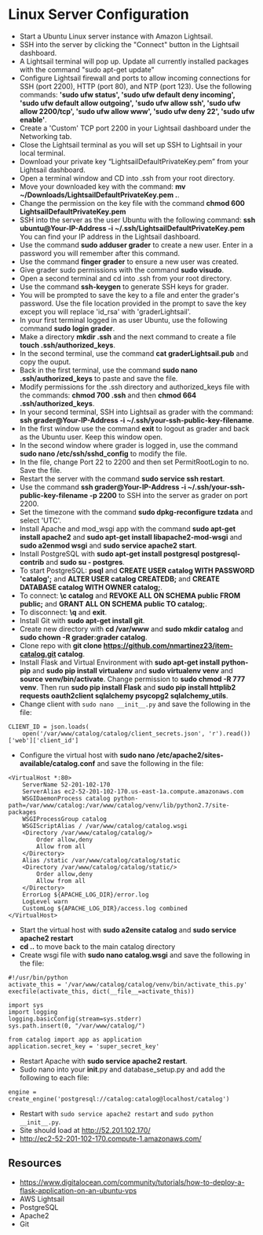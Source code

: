 # Linux Server Configuration

* Start a Ubuntu Linux server instance with Amazon Lightsail.
* SSH into the server by clicking the "Connect" button in the Lightsail dashboard.
* A Lightsail terminal will pop up. Update all currently installed packages with the command "sudo apt-get update"
* Configure Lightsail firewall and ports to allow incoming connections for SSH (port 2200), HTTP (port 80), and NTP (port 123). Use the following commands: **'sudo ufw status', 'sudo ufw default deny incoming', 'sudo ufw default allow outgoing', 'sudo ufw allow ssh', 'sudo ufw allow 2200/tcp', 'sudo ufw allow www', 'sudo ufw deny 22', 'sudo ufw enable'**.
* Create a 'Custom' TCP port 2200 in your Lightsail dashboard under the Networking tab.
* Close the Lightsail terminal as you will set up SSH to Lightsail in your local terminal.
* Download your private key “LightsailDefaultPrivateKey.pem” from your Lightsail dashboard.
* Open a terminal window and CD into .ssh from your root directory.
* Move your downloaded key with the command: **mv ~/Downloads/LightsailDefaultPrivateKey.pem .**.
* Change the permission on the key file with the command **chmod 600 LightsailDefaultPrivateKey.pem**
* SSH into the server as the user Ubuntu with the following command: **ssh ubuntu@Your-IP-Address -i ~/.ssh/LightsailDefaultPrivateKey.pem** You can find your IP address in the Lightsail dashboard.
* Use the command **sudo adduser grader** to create a new user. Enter in a password you will remember after this command.
* Use the command **finger grader** to ensure a new user was created.
* Give grader sudo permissions with the command **sudo visudo**.
* Open a second terminal and cd into .ssh from your root directory.
* Use the command **ssh-keygen** to generate SSH keys for grader.
* You will be prompted to save the key to a file and enter the grader's password. Use the file location provided in the prompt to save the key except you will replace 'id_rsa' with 'graderLightsail'.
* In your first terminal logged in as user Ubuntu, use the following command **sudo login grader**.
* Make a directory **mkdir .ssh** and the next command to create a file **touch .ssh/authorized_keys**.
* In the second terminal, use the command **cat graderLightsail.pub** and copy the ouput.
* Back in the first terminal, use the command **sudo nano .ssh/authorized_keys** to paste and save the file.
* Modify permissions for the .ssh directory and authorized_keys file with the commands: **chmod 700 .ssh** and then **chmod 664 .ssh/authorized_keys**.
* In your second terminal, SSH into Lightsail as grader with the command: **ssh grader@Your-IP-Address -i ~/.ssh/your-ssh-public-key-filename**.
* In the first window use the command **exit** to logout as grader and back as the Ubuntu user. Keep this window open.
* In the second window where grader is logged in, use the command **sudo nano /etc/ssh/sshd_config** to modify the file.
* In the file, change Port 22 to 2200 and then set PermitRootLogin to no. Save the file.
* Restart the server with the command **sudo service ssh restart**.
* Use the command **ssh grader@Your-IP-Address -i ~/.ssh/your-ssh-public-key-filename -p 2200** to SSH into the server as grader on port 2200.
* Set the timezone with the command **sudo dpkg-reconfigure tzdata** and select 'UTC'.
* Install Apache and mod_wsgi app with the command **sudo apt-get install apache2** and **sudo apt-get install libapache2-mod-wsgi** and **sudo a2enmod wsgi** and **sudo service apache2 start**.
* Install PostgreSQL with **sudo apt-get install postgresql postgresql-contrib** and **sudo su - postgres**.
* To start PostgreSQL: **psql** and **CREATE USER catalog WITH PASSWORD 'catalog';** and **ALTER USER catalog CREATEDB;** and **CREATE DATABASE catalog WITH OWNER catalog;**.
* To connect: **\c catalog** and **REVOKE ALL ON SCHEMA public FROM public;** and **GRANT ALL ON SCHEMA public TO catalog;**.
* To disconnect: **\q** and **exit**.
* Install Git with **sudo apt-get install git**.
* Create new directory with **cd /var/www** and **sudo mkdir catalog** and **sudo chown -R grader:grader catalog**.
* Clone repo with **git clone https://github.com/nmartinez23/item-catalog.git catalog**.
* Install Flask and Virtual Environment with **sudo apt-get install python-pip** and **sudo pip install virtualenv** and **sudo virtualenv venv** and **source venv/bin/activate**. Change permission to **sudo chmod -R 777 venv**. Then run **sudo pip install Flask** and **sudo pip install httplib2 requests oauth2client sqlalchemy psycopg2 sqlalchemy_utils**.
* Change client with `sudo nano __init__.py` and save the following in the file:
```
CLIENT_ID = json.loads(
    open('/var/www/catalog/catalog/client_secrets.json', 'r').read())['web']['client_id']
```
* Configure the virtual host with **sudo nano /etc/apache2/sites-available/catalog.conf** and save the following in the file:
```
<VirtualHost *:80>
    ServerName 52-201-102-170
    ServerAlias ec2-52-201-102-170.us-east-1a.compute.amazonaws.com
    WSGIDaemonProcess catalog python-path=/var/www/catalog:/var/www/catalog/venv/lib/python2.7/site-packages
    WSGIProcessGroup catalog
    WSGIScriptAlias / /var/www/catalog/catalog.wsgi
    <Directory /var/www/catalog/catalog/>
        Order allow,deny
        Allow from all
    </Directory>
    Alias /static /var/www/catalog/catalog/static
    <Directory /var/www/catalog/catalog/static/>
        Order allow,deny
        Allow from all
    </Directory>
    ErrorLog ${APACHE_LOG_DIR}/error.log
    LogLevel warn
    CustomLog ${APACHE_LOG_DIR}/access.log combined
</VirtualHost>
```
* Start the virtual host with **sudo a2ensite catalog** and **sudo service apache2 restart**
* **cd ..** to move back to the main catalog directory
* Create wsgi file with **sudo nano catalog.wsgi** and save the following in the file:

```
#!/usr/bin/python
activate_this = '/var/www/catalog/catalog/venv/bin/activate_this.py'
execfile(activate_this, dict(__file__=activate_this))

import sys
import logging
logging.basicConfig(stream=sys.stderr)
sys.path.insert(0, "/var/www/catalog/")

from catalog import app as application
application.secret_key = 'super_secret_key'
```
* Restart Apache with **sudo service apache2 restart**.
* Sudo nano into your __init__.py and database_setup.py and add the following to each file:
```
engine = create_engine('postgresql://catalog:catalog@localhost/catalog')
```
* Restart with `sudo service apache2 restart` and `sudo python __init__.py`.
* Site should load at http://52.201.102.170/
* http://ec2-52-201-102-170.compute-1.amazonaws.com/

## Resources
* https://www.digitalocean.com/community/tutorials/how-to-deploy-a-flask-application-on-an-ubuntu-vps
* AWS Lightsail
* PostgreSQL
* Apache2
* Git
